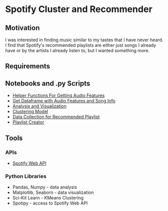 # Spotify Cluster and Recommender
## Motivation
I was interested in finding music similar to my tastes that I have never heard. I find that Spotify's recommended playlists are either just songs I already have or by the artists I already listen to, but I wanted something more.
## Requirements
## Notebooks and .py Scripts
  * [Helper Functions For Getting Audio Features](https://github.com/EWiliams0590/Spotify/blob/main/DataPipelineFunctions.py)
  * [Get Dataframe with Audio Features and Song Info](https://github.com/EWiliams0590/Spotify/blob/main/GetSongDataFinal.py)
  * [Analysis and Visualization](https://github.com/EWiliams0590/Spotify/blob/main/Final%20Dataset%20and%20Basic%20EDA.ipynb)
  * [Clustering Model](https://github.com/EWiliams0590/Spotify/blob/main/Clustering%20My%20Top%20Songs%20Spotify.ipynb)
  * [Data Collection for Recommended Playlist](https://github.com/EWiliams0590/Spotify/blob/main/GetSongDataFromSearch.py)
  * [Playlist Creator](https://github.com/EWiliams0590/Spotify/blob/main/GetPlaylist.py)
## Tools
### APIs
  * [Spotify Web API](https://developer.spotify.com/documentation/web-api/)
### Python Libraries
  * Pandas, Numpy - data analysis
  * Matplotlib, Seaborn - data visualization
  * Sci-Kit Learn - KMeans Clustering
  * Spotipy - access to Spotify Web API

